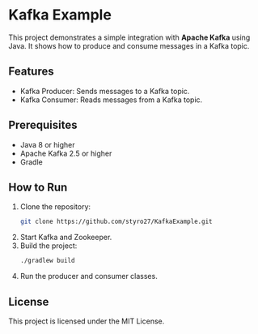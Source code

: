 # Kafka Example

This project demonstrates a simple integration with **Apache Kafka** using Java. It shows how to produce and consume messages in a Kafka topic.

## Features
- Kafka Producer: Sends messages to a Kafka topic.
- Kafka Consumer: Reads messages from a Kafka topic.

## Prerequisites
- Java 8 or higher
- Apache Kafka 2.5 or higher
- Gradle

## How to Run
1. Clone the repository:
    ```bash
    git clone https://github.com/styro27/KafkaExample.git
    ```
2. Start Kafka and Zookeeper.
3. Build the project:
    ```bash
    ./gradlew build
    ```
4. Run the producer and consumer classes.

## License
This project is licensed under the MIT License.
